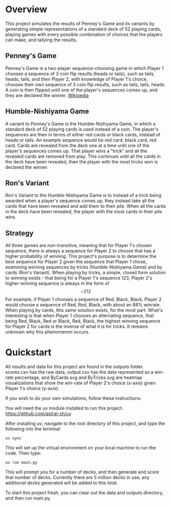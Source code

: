 # Overview

This project simulates the results of Penney's Game and its variants by generating simple representations of a standard deck of 52 playing cards, playing games with every possible combination of choices that the players can make, and tallying the results.

## Penney's Game
Penney's Game is a two-player sequence-choosing game in which Player 1 chooses a sequence of 3 coin flip results (heads or tails), such as tails, heads, tails, and then Player 2, with knowledge of Player 1's choice, chooses their own sequence of 3 coin flip results, such as tails, tails, heads. A coin is then flipped until one of the player's sequences comes up, and they are declared the winner. [Wikipedia](https://en.wikipedia.org/wiki/Penney%27s_game)
## Humble-Nishiyama Game
A variant to Penney's Game is the Humble-Nishiyama Game, in which a standard deck of 52 playing cards is used instead of a coin. The player's sequences are then in terms of either red cards or black cards, instead of heads or tails. An example sequence would be red card, black card, red card. Cards are revealed from the deck one at a time until one of the player's sequences comes up. That player wins a "trick" and all the revealed cards are removed from play. This continues until all the cards in the deck have been revealed, then the player with the most tricks won is declared the winner.
## Ron's Variant
Ron's Variant to the Humble-Nishiyama Game is to instead of a trick being awarded when a player's sequence comes up, they instead take all the cards that have been revealed and add them to their pile. When all the cards in the deck have been revealed, the player with the most cards in their pile wins.

## Strategy
All three games are non-transitive, meaning that for Player 1's chosen sequence, there is always a sequence for Player 2 to choose that has a higher probability of winning. This project's purpose is to determine the best sequence for Player 2 given the sequence that Player 1 chose, examining winning sequences by tricks (Humble-Nishiyama Game) and by cards (Ron's Variant). When playing by tricks, a simple, closed form solution to winning exists - that being for a Player 1's sequence 123, Player 2's higher-winning sequence is always in the form of 
$$\neg2 1 2$$
 For example, if Player 1 chooses a sequence of Red, Black, Black, Player 2 would choose a sequence of Red, Red, Black, with about an 88% winrate. <br>When playing by cards, this same solution exists, for the most part. What's interesting is that when Player 1 chooses an alternating sequence, that being Red, Black, Red or Black, Red, Black, the highest winning sequence for Player 2 for cards is the inverse of what it is for tricks. It remains unknown why this phenomenon occurs.

# Quickstart

All results and data for this project are found in the outputs folder. scores.csv has the raw data, output.csv has the data represented as a win-rate percentage, and ByCards.svg and ByTricks.svg are heatmap visualizations that show the win-rate of Player 2's choice (x-axis) given Player 1's choice (y-axis).

If you wish to do your own simulations, follow these instructions:

You will need the uv module installed to run this project.
https://github.com/astral-sh/uv

After installing uv, navigate to the root directory of this project, and type the following into the terminal:

```uv sync```

This will set up the virtual environment on your local machine to run the code. Then type:

```uv run main.py```

This will prompt you for a number of decks, and then generate and score that number of decks. Currently there are 5 million decks in use, any additional decks generated will be added to this total.

To start this project fresh, you can clear out the data and outputs directory, and then run main.py.




